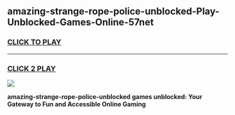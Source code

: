 
## amazing-strange-rope-police-unblocked-Play-Unblocked-Games-Online-57net
<h3>
<a href="https://premium76.site?title=amazing-strange-rope-police-unblocked&ref=25A">CLICK TO PLAY</a></h3>
<hr>

<h3>
<a href="https://premium76.site?title=amazing-strange-rope-police-unblocked&ref=25A">CLICK 2 PLAY</a>
  
</h3>

<a href="https://premium76.site?title=amazing-strange-rope-police-unblocked&ref=25A"><img src="https://clearcache.store/games.png"></a>


**amazing-strange-rope-police-unblocked games unblocked: Your Gateway to Fun and Accessible Online Gaming**
